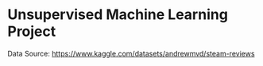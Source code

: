 # Unsupervised Machine Learning Project

Data Source: https://www.kaggle.com/datasets/andrewmvd/steam-reviews
